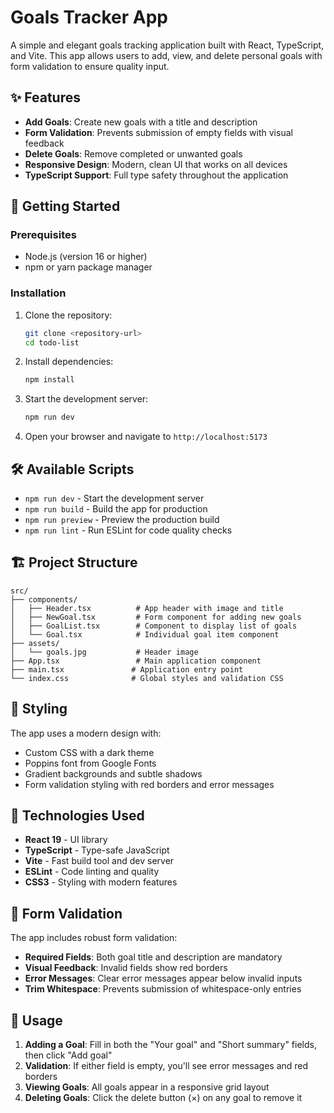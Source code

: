 # Goals Tracker App

A simple and elegant goals tracking application built with React, TypeScript, and Vite. This app allows users to add, view, and delete personal goals with form validation to ensure quality input.

## ✨ Features

- **Add Goals**: Create new goals with a title and description
- **Form Validation**: Prevents submission of empty fields with visual feedback
- **Delete Goals**: Remove completed or unwanted goals
- **Responsive Design**: Modern, clean UI that works on all devices
- **TypeScript Support**: Full type safety throughout the application

## 🚀 Getting Started

### Prerequisites

- Node.js (version 16 or higher)
- npm or yarn package manager

### Installation

1. Clone the repository:

   ```bash
   git clone <repository-url>
   cd todo-list
   ```

2. Install dependencies:

   ```bash
   npm install
   ```

3. Start the development server:

   ```bash
   npm run dev
   ```

4. Open your browser and navigate to `http://localhost:5173`

## 🛠️ Available Scripts

- `npm run dev` - Start the development server
- `npm run build` - Build the app for production
- `npm run preview` - Preview the production build
- `npm run lint` - Run ESLint for code quality checks

## 🏗️ Project Structure

```
src/
├── components/
│   ├── Header.tsx          # App header with image and title
│   ├── NewGoal.tsx         # Form component for adding new goals
│   ├── GoalList.tsx        # Component to display list of goals
│   └── Goal.tsx            # Individual goal item component
├── assets/
│   └── goals.jpg           # Header image
├── App.tsx                 # Main application component
├── main.tsx               # Application entry point
└── index.css              # Global styles and validation CSS
```

## 🎨 Styling

The app uses a modern design with:

- Custom CSS with a dark theme
- Poppins font from Google Fonts
- Gradient backgrounds and subtle shadows
- Form validation styling with red borders and error messages

## 🔧 Technologies Used

- **React 19** - UI library
- **TypeScript** - Type-safe JavaScript
- **Vite** - Fast build tool and dev server
- **ESLint** - Code linting and quality
- **CSS3** - Styling with modern features

## 📝 Form Validation

The app includes robust form validation:

- **Required Fields**: Both goal title and description are mandatory
- **Visual Feedback**: Invalid fields show red borders
- **Error Messages**: Clear error messages appear below invalid inputs
- **Trim Whitespace**: Prevents submission of whitespace-only entries

## 🎯 Usage

1. **Adding a Goal**: Fill in both the "Your goal" and "Short summary" fields, then click "Add goal"
2. **Validation**: If either field is empty, you'll see error messages and red borders
3. **Viewing Goals**: All goals appear in a responsive grid layout
4. **Deleting Goals**: Click the delete button (×) on any goal to remove it
